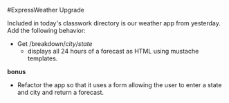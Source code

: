#ExpressWeather Upgrade

Included in today's classwork directory is our weather app from yesterday. Add the following behavior:
- Get /breakdown/*city*/*state*
  - displays all 24 hours of a forecast as HTML using mustache templates.

**bonus**
- Refactor the app so that it uses a form allowing the user to enter a state and city and return a forecast.

